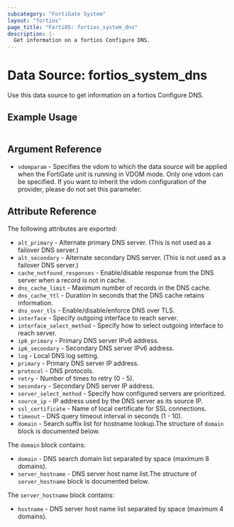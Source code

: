 ```yaml
---
subcategory: "FortiGate System"
layout: "fortios"
page_title: "FortiOS: fortios_system_dns"
description: |-
  Get information on a fortios Configure DNS.
---
```


# Data Source: fortios_system_dns
Use this data source to get information on a fortios Configure DNS.


## Example Usage

```hcl

```

## Argument Reference

* `vdomparam` - Specifies the vdom to which the data source will be applied when the FortiGate unit is running in VDOM mode. Only one vdom can be specified. If you want to inherit the vdom configuration of the provider, please do not set this parameter.

## Attribute Reference

The following attributes are exported:

* `alt_primary` - Alternate primary DNS server. (This is not used as a failover DNS server.)
* `alt_secondary` - Alternate secondary DNS server. (This is not used as a failover DNS server.)
* `cache_notfound_responses` - Enable/disable response from the DNS server when a record is not in cache.
* `dns_cache_limit` - Maximum number of records in the DNS cache.
* `dns_cache_ttl` - Duration in seconds that the DNS cache retains information.
* `dns_over_tls` - Enable/disable/enforce DNS over TLS.
* `interface` - Specify outgoing interface to reach server.
* `interface_select_method` - Specify how to select outgoing interface to reach server.
* `ip6_primary` - Primary DNS server IPv6 address.
* `ip6_secondary` - Secondary DNS server IPv6 address.
* `log` - Local DNS log setting.
* `primary` - Primary DNS server IP address.
* `protocol` - DNS protocols.
* `retry` - Number of times to retry (0 - 5).
* `secondary` - Secondary DNS server IP address.
* `server_select_method` - Specify how configured servers are prioritized.
* `source_ip` - IP address used by the DNS server as its source IP.
* `ssl_certificate` - Name of local certificate for SSL connections.
* `timeout` - DNS query timeout interval in seconds (1 - 10).
* `domain` - Search suffix list for hostname lookup.The structure of `domain` block is documented below.

The `domain` block contains:

* `domain` - DNS search domain list separated by space (maximum 8 domains).
* `server_hostname` - DNS server host name list.The structure of `server_hostname` block is documented below.

The `server_hostname` block contains:

* `hostname` - DNS server host name list separated by space (maximum 4 domains).
